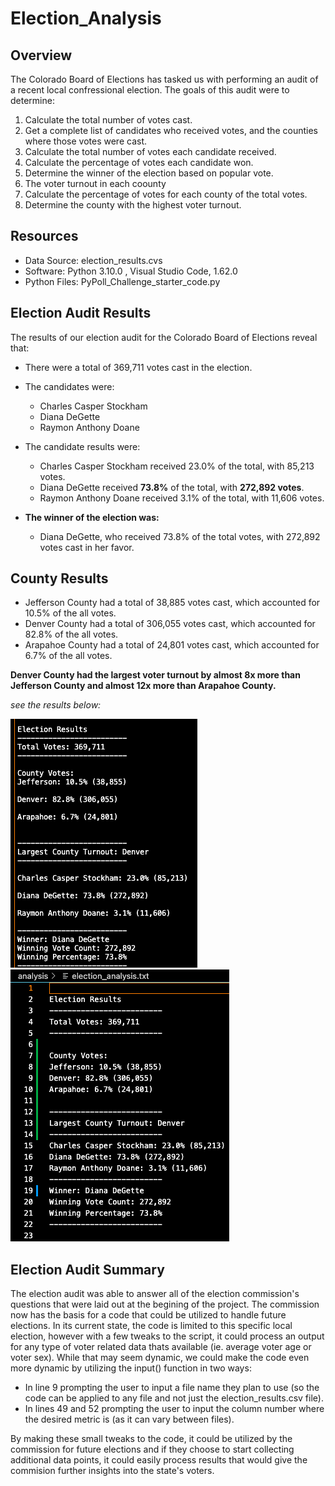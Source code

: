 # Election_Analysis

## Overview
The Colorado Board of Elections has tasked us with performing an audit of a recent local confressional election. The goals of this audit were to determine:

1. Calculate the total number of votes cast.
2. Get a complete list of candidates who received votes, and the counties where those votes were cast.
3. Calculate the total number of votes each candidate received.
4. Calculate the percentage of votes each candidate won.
5. Determine the winner of the election based on popular vote.
6. The voter turnout in each coounty
7. Calculate the percentage of votes for each county of the total votes. 
8. Determine the county with the highest voter turnout. 

## Resources
- Data Source: election_results.cvs
- Software: Python 3.10.0 , Visual Studio Code, 1.62.0
- Python Files: PyPoll_Challenge_starter_code.py

## Election Audit Results
The results of our election audit for the Colorado Board of Elections reveal that:

- There were a total of 369,711 votes cast in the election.

- The candidates were:
  - Charles Casper Stockham
  - Diana DeGette
  - Raymon Anthony Doane

- The candidate results were:
  - Charles Casper Stockham received 23.0% of the total, with 85,213 votes.
  - Diana DeGette received **73.8%** of the total, with **272,892 votes**.
  - Raymon Anthony Doane received 3.1% of the total, with 11,606 votes.

- **The winner of the election was:**
  - Diana DeGette, who received 73.8% of the total votes, with 272,892 votes cast in her favor.

## County Results
- Jefferson County had a total of 38,885 votes cast, which accounted for 10.5% of the all votes.
- Denver County had a total of 306,055 votes cast, which accounted for 82.8% of the all votes. 
- Arapahoe County had a total of 24,801 votes cast, which accounted for 6.7% of the all votes. 

**Denver County had the largest voter turnout by almost 8x more than Jefferson County and almost 12x more than Arapahoe County.**

*see the results below:*

![election_results_terminal_Screenshot](https://github.com/Jflux05/Election_Analysis/blob/7304598d4763bec3c824ef5e8db81b120a4c78aa/Resources/election%20result%20screenshot%20terminal.png)
![election_results .txtfile screenshot](https://github.com/Jflux05/Election_Analysis/blob/7304598d4763bec3c824ef5e8db81b120a4c78aa/Resources/election_analysis.txtscreenshot.png)

## Election Audit Summary
The election audit was able to answer all of the election commission's questions that were laid out at the begining of the project. The commission now has the basis for a code that could be utilized to handle future elections. In its current state, the code is limited to this specific local election, however with a few tweaks to the script, it could process an output for any type of voter related data thats available (ie. average voter age or voter sex). While that may seem dynamic, we could make the code even more dynamic by utilizing the input() function in two ways:

   - In line 9 prompting the user to input a file name they plan to use (so the code can be applied to any file and not just the election_results.csv file).
   - In lines 49 and 52 prompting the user to input the column number where the desired metric is (as it can vary between files).
      
By making these small tweaks to the code, it could be utilized by the commission for future elections and if they choose to start collecting additional data points, it could easily process results that would give the commision further insights into the state's voters. 

